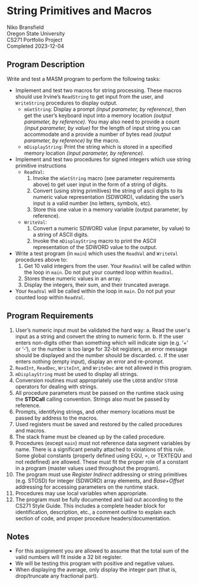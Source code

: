 # String Primitives and Macros

Niko Bransfield  
Oregon State University  
CS271 Portfolio Project  
Completed 2023-12-04

## Program Description
Write and test a MASM program to perform the following tasks:
- Implement and test two macros for string processing. These macros should use Irvine’s `ReadString` to get input from the user, and `WriteString` procedures to display output.
  - `mGetString`:  Display a prompt *(input parameter, by reference)*, then get the user’s keyboard input into a memory location *(output parameter, by reference)*. You may also need to provide a count *(input parameter, by value)* for the length of input string you can accommodate and a provide a number of bytes read *(output parameter, by reference)* by the macro.
  - `mDisplayString`:  Print the string which is stored in a specified memory location *(input parameter, by reference)*.
- Implement and test two procedures for signed integers which use string primitive instructions
  - `ReadVal`: 
    1. Invoke the `mGetString` macro (see parameter requirements above) to get user input in the form of a string of digits.
    2. Convert (using string primitives) the string of ascii digits to its numeric value representation (SDWORD), validating the user’s input is a valid number (no letters, symbols, etc).
    3. Store this one value in a memory variable (output parameter, by reference). 
  - `WriteVal`: 
    1. Convert a numeric SDWORD value (input parameter, by value) to a string of ASCII digits.
    2. Invoke the `mDisplayString` macro to print the ASCII representation of the SDWORD value to the output.
- Write a test program (in `main`) which uses the `ReadVal` and `WriteVal` procedures above to:
  1. Get 10 valid integers from the user. Your `ReadVal` will be called within the loop in `main`. Do not put your counted loop within `ReadVal`.
  2. Stores these numeric values in an array.
  3. Display the integers, their sum, and their truncated average.
- Your `ReadVal` will be called within the loop in `main`. Do not put your counted loop within `ReadVal`.

## Program Requirements
1. User’s numeric input must be validated the hard way:
  a. Read the user's input as a string and convert the string to numeric form.
  b. If the user enters non-digits other than something which will indicate sign (e.g. ‘+’ or ‘-‘), or the number is too large for 32-bit registers, an error message should be displayed and the number should be discarded.
  c. If the user enters nothing (empty input), display an error and re-prompt.
2. `ReadInt`, `ReadDec`, `WriteInt`, and `WriteDec` are not allowed in this program.
3. `mDisplayString` must be used to display all strings.
4. Conversion routines must appropriately use the `LODSB` and/or `STOSB` operators for dealing with strings.
5. All procedure parameters must be passed on the runtime stack using the **STDCall** calling convention. Strings also must be passed by reference.
6. Prompts, identifying strings, and other memory locations must be passed by address to the macros.
7. Used registers must be saved and restored by the called procedures and macros.
8. The stack frame must be cleaned up by the called procedure.
9. Procedures (except `main`) must not reference data segment variables by name. There is a significant penalty attached to violations of this rule. Some global constants (properly defined using EQU, =, or TEXTEQU and not redefined) are allowed. These must fit the proper role of a constant in a program (master values used throughout the program).
10. The program must use *Register Indirect* addressing or string primitives (e.g. STOSD) for integer (SDWORD) array elements, and *Base+Offset* addressing for accessing parameters on the runtime stack.
11. Procedures may use local variables when appropriate.
12. The program must be fully documented and laid out according to the CS271 Style Guide. This includes a complete header block for identification, description, etc., a comment outline to explain each section of code, and proper procedure headers/documentation.

## Notes
- For this assignment you are allowed to assume that the total sum of the valid numbers will fit inside a 32 bit register.
- We will be testing this program with positive and negative values.
- When displaying the average, only display the integer part (that is, drop/truncate any fractional part).
